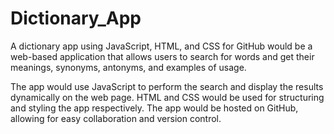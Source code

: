 # Dictionary_App
 A dictionary app using JavaScript, HTML, and CSS for GitHub would be a web-based application that allows users to search for words and get their meanings, synonyms, antonyms, and examples of usage. 

The app would use JavaScript to perform the search and display the results dynamically on the web page. HTML and CSS would be used for structuring and styling the app respectively. The app would be hosted on GitHub, allowing for easy collaboration and version control.
 
